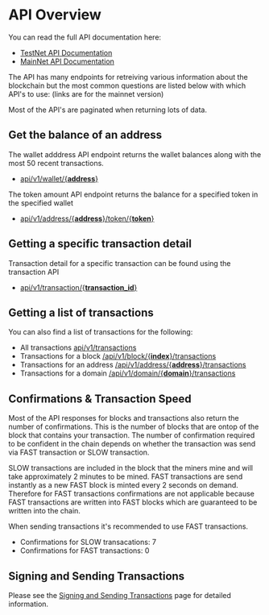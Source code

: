 # API Overview

You can read the full API documentation here:

* [TestNet API Documentation](https://testnet.axentro.io)
* [MainNet API Documentation](https://mainnet.axentro.io)

The API has many endpoints for retreiving various information about the blockchain but the most common questions are listed below with which API's to use: (links are for the mainnet version)

Most of the API's are paginated when returning lots of data.

## Get the balance of an address

The wallet adddress API endpoint returns the wallet balances along with the most 50 recent transactions.

* [api/v1/wallet/{**address**}](https://mainnet.axentro.io/#/get~wallet~address)

The token amount API endpoint returns the balance for a specified token in the specified wallet

* [api/v1/address/{**address**}/token/{**token**}](https://mainnet.axentro.io/#/get~address~address~token~token)

## Getting a specific transaction detail

Transaction detail for a specific transaction can be found using the transaction API

* [api/v1/transaction/{**transaction_id**}](https://mainnet.axentro.io/#/get~transaction~id)

## Getting a list of transactions

You can also find a list of transactions for the following:

* All transactions [api/v1/transactions](https://mainnet.axentro.io/#/get~transactions)
* Transactions for a block [/api/v1/block/{**index**}/transactions](https://mainnet.axentro.io/#/get~block~index~transactions)
* Transactions for an address [/api/v1/address/{**address**}/transactions](https://mainnet.axentro.io/#/get~address~address~transactions)
* Transactions for a domain [/api/v1/domain/{**domain**}/transactions](https://mainnet.axentro.io/#/get~domain~domain~transactions)

## Confirmations & Transaction Speed

Most of the API responses for blocks and transactions also return the number of confirmations. This is the number of blocks that are ontop of the block that contains your transaction. The number of confirmation required to be confident in the chain depends on whether the transaction was send via FAST transaction or SLOW transaction.

SLOW transactions are included in the block that the miners mine and will take approximately 2 minutes to be mined. FAST transactions are send instantly as a new FAST block is minted every 2 seconds on demand. Therefore for FAST transactions confirmations are not applicable because FAST transactions are written into FAST blocks which are guaranteed to be written into the chain.

When sending transactions it's recommended to use FAST transactions.

* Confirmations for SLOW transacations: 7 
* Confirmations for FAST transactions: 0

## Signing and Sending Transactions

Please see the [Signing and Sending Transactions](using-the-api/signing-and-sending-transactions.md) page for detailed information.